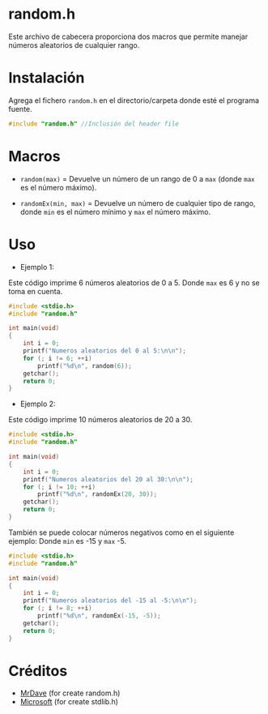 # random.h

Este archivo de cabecera proporciona dos macros que permite manejar números aleatorios de cualquier rango.

# Instalación

Agrega el fichero `random.h` en el directorio/carpeta donde esté el programa fuente.
```C
#include "random.h" //Inclusión del header file
```

# Macros

- `random(max)` = Devuelve un número de un rango de 0 a `max` (donde `max` es el número máximo).

- `randomEx(min, max)` = Devuelve un número de cualquier tipo de rango, donde `min` es el número mínimo y `max` el número máximo.

# Uso

- Ejemplo 1:

Este código imprime 6 números aleatorios de 0 a 5. Donde `max` es 6 y no se toma en cuenta.
```C
#include <stdio.h>
#include "random.h"

int main(void)
{  
	int i = 0;
	printf("Numeros aleatorios del 0 al 5:\n\n");
	for (; i != 6; ++i)
		printf("%d\n", random(6));
	getchar();
	return 0;
}   
```

- Ejemplo 2:

Este código imprime 10 números aleatorios de 20 a 30.
```C
#include <stdio.h>
#include "random.h"

int main(void)
{  
	int i = 0;
	printf("Numeros aleatorios del 20 al 30:\n\n");
	for (; i != 10; ++i)
		printf("%d\n", randomEx(20, 30));
	getchar();
	return 0;
} 
```

También se puede colocar números negativos como en el siguiente ejemplo:
Donde `min` es -15 y `max` -5.
```C
#include <stdio.h>
#include "random.h"

int main(void)
{  
	int i = 0;
	printf("Numeros aleatorios del -15 al -5:\n\n");
	for (; i != 8; ++i)
		printf("%d\n", randomEx(-15, -5));
	getchar();
	return 0;
} 
```

# Créditos

- [MrDave](https://github.com/MrDave1999) (for create random.h)
- [Microsoft](https://www.microsoft.com/es-ec/) (for create stdlib.h)
